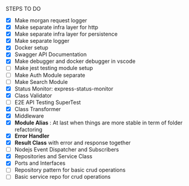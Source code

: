 STEPS TO DO

- [x] Make morgan request logger
- [x] Make separate infra layer for http
- [x] Make separate infra layer for persistence
- [x] Make separate logger
- [x] Docker setup
- [x] Swagger API Documentation
- [x] Make debugger and docker debugger in vscode
- [ ] Make jest testing module setup
- [ ] Make Auth Module separate
- [ ] Make Search Module
- [x] Status Monitor: express-status-monitor
- [x] Class Validator
- [ ] E2E API Testing SuperTest
- [x] Class Transformer
- [x] Middleware
- [x] **Module Alias** : At last when things are more stable in term of folder refactoring
- [x] **Error Handler**
- [x] **Result Class** with error and response together
- [ ] Nodejs Event Dispatcher and Subscribers
- [x] Repositories and Service Class
- [x] Ports and Interfaces
- [ ] Repository pattern for basic crud operations
- [ ] Basic service repo for crud operations

